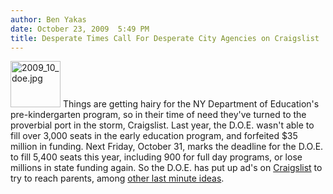 ```yaml
---
author: Ben Yakas
date: October 23, 2009  5:49 PM
title: Desperate Times Call For Desperate City Agencies on Craigslist
---
```


<p><span class="mt-enclosure mt-enclosure-image" style="display: inline;"> <img alt="2009_10_doe.jpg" src="https://web.archive.org/web/20130309092918im_/http://gothamist.com/attachments/jen/2009_10_doe.jpg" width="80" height="74" class="image-right"> </span>Things are getting hairy for the NY Department of Education&apos;s pre-kindergarten program, so in their time of need they&apos;ve turned to the proverbial port in the storm, Craigslist. Last year, the D.O.E. wasn&apos;t able to fill over 3,000 seats in the early education program, and forfeited $35 million in funding. Next Friday, October 31, marks the deadline for the D.O.E. to fill 5,400 seats this year, including 900 for full day programs, or lose millions in state funding again. So the D.O.E. has put up ad&apos;s on <a href="https://web.archive.org/web/20130309092918/http://newyork.craigslist.org/que/kid/1434266850.html">Craigslist</a> to try to reach parents, among <a href="https://web.archive.org/web/20130309092918/http://www.nydailynews.com/ny_local/education/2009/10/23/2009-10-23_education_department_desperate_to_fill_prek_classes_posts_kid_recruitment_ad_on_.html">other last minute ideas</a>. </p>